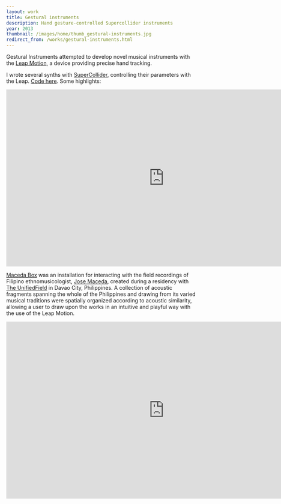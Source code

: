 ```yaml
---
layout: work
title: Gestural instruments
description: Hand gesture-controlled Supercollider instruments
year: 2013
thumbnail: /images/home/thumb_gestural-instruments.jpg
redirect_from: /works/gestural-instruments.html
---
```


Gestural Instruments attempted to develop novel musical instruments with the [Leap Motion](https://www.leapmotion.com), a device providing precise hand tracking.

I wrote several synths with [SuperCollider](http://supercollider.sourceforge.net/), controlling their parameters with the Leap. [Code here](https://github.com/genekogan/LeapMotion-SuperCollider-Instruments). Some highlights:

<center>
<iframe src="https://player.vimeo.com/video/76401096?portrait=0&amp;color=ff9933" width="840" height="472" frameborder="0" webkitAllowFullScreen mozallowfullscreen allowFullScreen></iframe>
</center>

[Maceda Box](http://www.theunifiedfield.org/archives/3471) was an installation for interacting with the field recordings of Filipino ethnomusicologist, [Jose Maceda](http://en.wikipedia.org/wiki/Jose_Maceda), created during a residency with [The UnifiedField](http://www.theunifiedfield.org/archives/3471) in Davao City, Philippines. A collection of acoustic fragments spanning the whole of the Philippines and drawing from its varied musical traditions were spatially organized according to acoustic similarity, allowing a user to draw upon the works in an intuitive and playful way with the use of the Leap Motion.

<center>
<iframe src="https://player.vimeo.com/video/85926529?portrait=0&amp;color=ff9933" width="840" height="472" frameborder="0" webkitAllowFullScreen mozallowfullscreen allowFullScreen></iframe>
</center>
